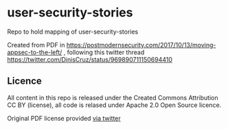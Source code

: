 # user-security-stories
Repo to hold mapping of user-security-stories

Created from PDF in https://postmodernsecurity.com/2017/10/13/moving-appsec-to-the-left/ , following this twitter thread https://twitter.com/DinisCruz/status/969890711150694410

## Licence

All content in this repo is released under the Created Commons Attribution CC BY (license), all code is relased under Apache 2.0 Open Source licence.

Original PDF license provided [via twitter](https://twitter.com/MrsYisWhy/status/969991710590799872)

